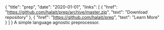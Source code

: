 {
	"title": "prep",
	"date": "2020-01-01",
	"links": [
		{
			"href": "https://github.com/halait/prep/archive/master.zip",
			"text": "Download repository"
		},
		{
			"href": "https://github.com/halait/prep",
			"text": "Learn More"
		}
	]
}
A simple language agnostic preprocessor.